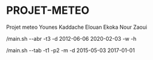 # PROJET-METEO
Projet meteo Younes Kaddache Elouan Ekoka Nour Zaoui

/main.sh --abr -t3 -d 2012-06-06 2020-02-03 -w -h 

/main.sh --tab -t1 -p2 -m -d 2015-05-03 2017-01-01

